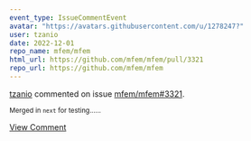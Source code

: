 ```yaml
---
event_type: IssueCommentEvent
avatar: "https://avatars.githubusercontent.com/u/1278247?"
user: tzanio
date: 2022-12-01
repo_name: mfem/mfem
html_url: https://github.com/mfem/mfem/pull/3321
repo_url: https://github.com/mfem/mfem
---
```


<a href='https://github.com/tzanio' target='_blank'>tzanio</a> commented on issue <a href='https://github.com/mfem/mfem/pull/3321' target='_blank'>mfem/mfem#3321</a>.

<small>Merged in `next` for testing......</small>

<a href='https://github.com/mfem/mfem/pull/3321' target='_blank'>View Comment</a>